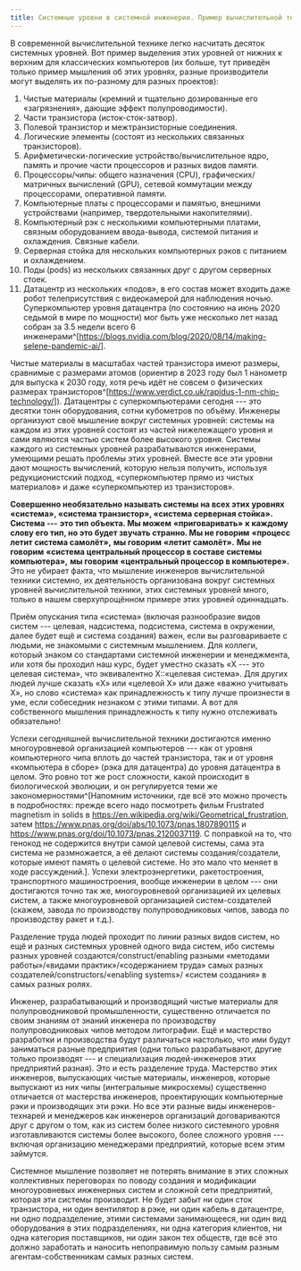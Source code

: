 ```yaml
---
title: Системные уровни в системной инженерии. Пример вычислительной техники.
---
```


В современной вычислительной технике легко насчитать десяток системных
уровней. Вот пример выделения этих уровней от нижних к верхним для
классических компьютеров (их больше, тут приведён только пример мышления
об этих уровнях, разные производители могут выделять их по-разному для
разных проектов):

1.  Чистые материалы (кремний и тщательно дозированные его
    «загрязнения», дающие эффект полупроводимости).
2.  Части транзистора (исток-сток-затвор).
3.  Полевой транзистор и межтранзисторные соединения.
4.  Логические элементы (состоят из нескольких связанных транзисторов).
5.  Арифметически-логические устройство/вычислительное ядро, память и
    прочие части процессоров и разных видов памяти.
6.  Процессоры/чипы: общего назначения (CPU), графических/матричных
    вычислений (GPU), сетевой коммутации между процессорами, оперативной
    памяти.
7.  Компьютерные платы с процессорами и памятью, внешними устройствами
    (например, твердотельными накопителями).
8.  Компьютерный рэк с несколькими компьютерными платами, связным
    оборудованием ввода-вывода, системой питания и охлаждения. Связные
    кабели.
9.  Серверная стойка для нескольких компьютерных рэков с питанием и
    охлаждением.
10. Поды (pods) из нескольких связанных друг с другом серверных стоек.
11. Датацентр из нескольких «подов», в его состав может входить даже
    робот телеприсутствия с видеокамерой для наблюдения ночью.
    Суперкомпьютер уровня датацентра (по состоянию на июнь 2020 седьмой
    в мире по мощности) мог быть уже несколько лет назад собран за 3.5
    недели всего 6
    инженерами^[<https://blogs.nvidia.com/blog/2020/08/14/making-selene-pandemic-ai/>].

Чистые материалы в масштабах частей транзистора имеют размеры, сравнимые
с размерами атомов (ориентир в 2023 году был 1 нанометр для выпуска к
2030 году, хотя речь идёт не совсем о физических размерах
транзисторов^[<https://www.verdict.co.uk/rapidus-1-nm-chip-technology/>]).
Датацентры с суперкомпьютерами сегодня --- это десятки тонн
оборудования, сотни кубометров по объёму. Инженеры организуют своё
мышление вокруг системных уровней: системы на каждом из этих уровней
состоят из частей нижележащего уровня и сами являются частью систем
более высокого уровня. Системы каждого из системных уровней
разрабатываются инженерами, умеющими решать проблемы этих уровней.
Вместе все эти уровни дают мощность вычислений, которую нельзя получить,
используя редукционистский подход, «суперкомпьютер прямо из чистых
материалов» и даже «суперкомпьютер из транзисторов».

**Совершенно необязательно называть системы на всех этих уровнях**
**«система», «система транзистор», «система серверная стойка».**
**Система ---** **это тип объекта. Мы можем** **«приговаривать»** **к
каждому слову его тип, но это будет звучать странно. Мы не говорим**
**«процесс летит система самолёт»,** **мы говорим** **«летит самолёт».**
**Мы не говорим** **«система центральный процессор в составе системы
компьютера»,** **мы говорим** **«центральный процессор в компьютере».**
Это не убирает факта, что мышление инженеров вычислительной техники
системно, их деятельность организована вокруг системных уровней
вычислительной техники, этих системных уровней много, только в нашем
сверхупрощённом примере этих уровней одиннадцать.

Приём опускания типа «система» (включая разнообразие видов систем ---
целевая, надсистема, подсистема, система в окружении, далее будет ещё и
система создания) важен, если вы разговариваете с людьми, не знакомыми с
системным мышлением. Для коллеги, который знаком со стандартами
системной инженерии и менеджмента, или хотя бы проходил наш курс, будет
уместно сказать «X --- это целевая система», что эквивалентно
X::«целевая система». Для других людей лучше сказать «X» или «целевой X»
или даже «важно учитывать X», но слово «система» как принадлежность к
типу лучше произнести в уме, если собеседник незнаком с этими типами. А
вот для собственного мышления принадлежность к типу нужно отслеживать
обязательно!

Успехи сегодняшней вычислительной техники достигаются именно
многоуровневой организацией компьютеров --- как от уровня компьютерного
чипа вплоть до частей транзистора, так и от уровня «компьютера в сборе»
(рэка для датацентра) до уровня датацентра в целом. Это ровно тот же
рост сложности, какой происходит в биологической эволюции, и он
регулируется теми же закономерностями^[Напомним
источники, где всё это можно прочесть в подробностях: прежде всего надо
посмотреть фильм Frustrated magnetism in solids в
<https://en.wikipedia.org/wiki/Geometrical_frustration>, затем
<https://www.pnas.org/doi/abs/10.1073/pnas.1807890115> и
<https://www.pnas.org/doi/10.1073/pnas.2120037119>. С поправкой на то,
что генокод не содержится внутри самой целевой системы, сама эта система
не размножается, а её делают системы создания/создатели, которые имеют
память о целевой системе. Но это мало что меняет в ходе
рассуждений.]. Успехи электроэнергетики, ракетостроения,
транспортного машиностроения, вообще инженерии в целом --- они
достигаются точно так же, многоуровневой организацией их целевых систем,
а также многоуровневой организацией систем-создателей (скажем, завода по
производству полупроводниковых чипов, завода по производству ракет и
т.д.).

Разделение труда людей проходит по линии разных видов систем, но ещё и
разных системных уровней одного вида систем, ибо системы разных уровней
создаются/construct/enabling разными «методами работы»/«видами
практик»/«содержанием труда» самых разных
создателей/constructors/«enabling systems»/ «систем создания» в самых
разных ролях.

Инженер, разрабатывающий и производящий чистые материалы для
полупроводниковой промышленности, существенно отличается по своим
знаниям от знаний инженера по производству полупроводниковых чипов
методом литографии. Ещё и мастерство разработки и производства будут
различаться настолько, что ими будут заниматься разные предприятия (одни
только разрабатывают, другие только производят --- и специализация
людей-инженеров этих предприятий разная). Это и есть разделение труда.
Мастерство этих инженеров, выпускающих чистые материалы, инженеров,
которые выпускают из них чипы (интегральные микросхемы) существенно
отличается от мастерства инженеров, проектирующих компьютерные рэки и
производящих эти рэки. Но все эти разные виды инженеров-технарей и
менеджеров как инженеров организаций договариваются друг с другом о том,
как из систем более низкого системного уровня изготавливаются системы
более высокого, более сложного уровня --- включая организацию
менеджерами предприятий, которые всем этим займутся.

Системное мышление позволяет не потерять внимание в этих сложных
коллективных переговорах по поводу создания и модификации многоуровневых
инженерных систем и сложной сети предприятий, которая эти системы
производит. Не будет забыт ни один сток транзистора, ни один вентилятор
в рэке, ни один кабель в датацентре, ни одно подразделение, этими
системами занимающееся, ни один вид оборудования в этих подразделениях,
ни одна категория клиентов, ни одна категория поставщиков, ни один закон
тех обществ, где всё это должно заработать и наносить непоправимую
пользу самым разным агентам-собственникам самых разных систем.
